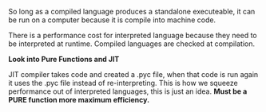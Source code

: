 So long as a compiled language produces a standalone executeable, it can be run on a computer because it is compile into machine code.

There is a performance cost for interpreted language because they need to be interpreted at runtime. Compiled languages are checked at compilation.

**Look into Pure Functions and JIT**

JIT compiler takes code and created a .pyc file, when that code is run again it uses the .pyc file instead of re-interpreting. This is how we squeeze performance out of interpreted languages, this is just an idea. **Must be a PURE function more maximum efficiency.**

